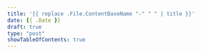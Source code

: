 ```yaml
---
title: '{{ replace .File.ContentBaseName "-" " " | title }}'
date: {{ .Date }}
draft: true
type: "post"
showTableOfContents: true
---
```

